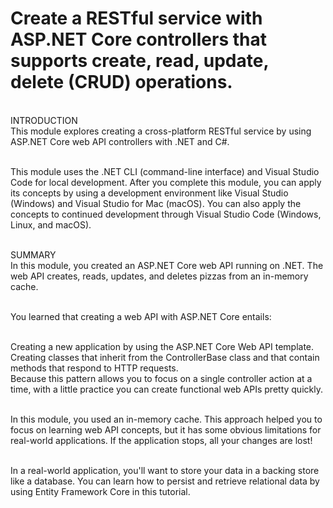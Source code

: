 # Create a RESTful service with ASP.NET Core controllers that supports create, read, update, delete (CRUD) operations.

</br>INTRODUCTION
</br>This module explores creating a cross-platform RESTful service by using ASP.NET Core web API controllers with .NET and C#.

</br>This module uses the .NET CLI (command-line interface) and Visual Studio Code for local development. After you complete this module, you can apply its concepts by using a development environment like Visual Studio (Windows) and Visual Studio for Mac (macOS). You can also apply the concepts to continued development through Visual Studio Code (Windows, Linux, and macOS).

</br>SUMMARY
</br>In this module, you created an ASP.NET Core web API running on .NET. The web API creates, reads, updates, and deletes pizzas from an in-memory cache.

</br>You learned that creating a web API with ASP.NET Core entails:

</br>Creating a new application by using the ASP.NET Core Web API template.
</br>Creating classes that inherit from the ControllerBase class and that contain methods that respond to HTTP requests.
</br>Because this pattern allows you to focus on a single controller action at a time, with a little practice you can create functional web APIs pretty quickly.

</br>In this module, you used an in-memory cache. This approach helped you to focus on learning web API concepts, but it has some obvious limitations for real-world applications. If the application stops, all your changes are lost!

</br>In a real-world application, you'll want to store your data in a backing store like a database. You can learn how to persist and retrieve relational data by using Entity Framework Core in this tutorial.
